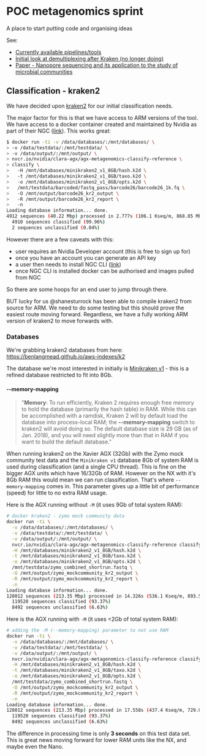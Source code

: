 # POC metagenomics sprint

A place to start putting code and organising ideas

See:

- [Currently available pipelines/tools](./available_pipelines_tools.md)
- [Initial look at demultiplexing after Kraken (no longer doing)](./demultiplex_kraken_output.md)
- [Paper - Nanopore sequencing and its application to the study of microbial communities](https://www.sciencedirect.com/science/article/pii/S2001037021000714)

## Classification - kraken2 

We have decided upon [kraken2](https://github.com/DerrickWood/kraken2) for our initial classification needs.

The major factor for this is that we have access to ARM versions of the tool. We have access to a docker container created and maintained by Nvidia as part of their NGC ([link](https://ngc.nvidia.com/catalog/containers/nvidia:clara-agx:agx-metagenomics-classify-reference)). This works great:

```sh
$ docker run -ti -v /data/databases/:/mnt/databases/ \
> -v /data/testdata/:/mnt/testdata/ \
> -v /data/output/:/mnt/output/ \
> nvcr.io/nvidia/clara-agx/agx-metagenomics-classify-reference \
> classify \
>   -H /mnt/databases/minikraken2_v1_8GB/hash.k2d \
>   -t /mnt/databases/minikraken2_v1_8GB/taxo.k2d \
>   -o /mnt/databases/minikraken2_v1_8GB/opts.k2d \
>   /mnt/testdata/barcoded/fastq_pass/barcode26/barcode26_1k.fq \
>   -O /mnt/output/barcode26_kr2_output \
>   -R /mnt/output/barcode26_kr2_report \
>   -n
Loading database information... done.
4912 sequences (40.22 Mbp) processed in 2.777s (106.1 Kseq/m, 868.85 Mbp/m).
  4910 sequences classified (99.96%)
  2 sequences unclassified (0.04%)
```

However there are a few caveats with this:
* user requires an Nvidia Developer account (this is free to sign up for)
* once you have an account you can generate an API key
* a user then needs to install NGC CLI ([link](https://ngc.nvidia.com/setup/installers/cli))
* once NGC CLI is installed docker can be authorised and images pulled from NGC

So there are some hoops for an end user to jump through there.

BUT lucky for us @shanesturrock has been able to compile kraken2 from source for ARM. We need to do some testing but this should prove the easiest route moving forward. Regardless, we have a fully working ARM version of kraken2 to move forwards with.

### Databases

We're grabbing kraken2 databases from here: https://benlangmead.github.io/aws-indexes/k2

The database we're most interested in initially is [Minikraken v1](https://genome-idx.s3.amazonaws.com/kraken/minikraken2_v1_8GB_201904.tgz) - this is a refined database restricted to fit into 8Gb.

#### --memory-mapping

> "**Memory**: To run efficiently, Kraken 2 requires enough free memory to hold the database (primarily the hash table) in RAM. While this can be accomplished with a ramdisk, Kraken 2 will by default load the database into process-local RAM; the **--memory-mapping** switch to kraken2 will avoid doing so. The default database size is 29 GB (as of Jan. 2018), and you will need slightly more than that in RAM if you want to build the default database."

When running kraken2 on the Xavier AGX (32Gb) with the Zymo mock community test data and the `Minikraken v1` database 8Gb of system RAM is used during classification (and a single CPU thread). This is fine on the bigger AGX units which have 16/32Gb of RAM. However on the NX with it's 8Gb RAM this would mean we can run classification. That's where `--memory-mapping` comes in. This parameter gives up a little bit of performance (speed) for little to no extra RAM usage.

Here is the AGX running without `-M` (it uses 9Gb of total system RAM):
```sh
# docker kraken2 - zymo mock community data
docker run -ti \
  -v /data/databases/:/mnt/databases/ \
  -v /data/testdata/:/mnt/testdata/ \
  -v /data/output/:/mnt/output/ \
  nvcr.io/nvidia/clara-agx/agx-metagenomics-classify-reference classify \
  -H /mnt/databases/minikraken2_v1_8GB/hash.k2d \
  -t /mnt/databases/minikraken2_v1_8GB/taxo.k2d \
  -o /mnt/databases/minikraken2_v1_8GB/opts.k2d \
  /mnt/testdata/zymo_combined_shortrun.fastq \
  -O /mnt/output/zymo_mockcommunity_kr2_output \
  -R /mnt/output/zymo_mockcommunity_kr2_report \
  -n
Loading database information... done.
128012 sequences (213.35 Mbp) processed in 14.326s (536.1 Kseq/m, 893.55 Mbp/m).
  119520 sequences classified (93.37%)
  8492 sequences unclassified (6.63%)
```

Here is the AGX running with `-M` (it uses <2Gb of total system RAM):
```sh
# adding the -M (--memory-mapping) parameter to not use RAM
docker run -ti \
  -v /data/databases/:/mnt/databases/ \
  -v /data/testdata/:/mnt/testdata/ \
  -v /data/output/:/mnt/output/ \
  nvcr.io/nvidia/clara-agx/agx-metagenomics-classify-reference classify \
  -H /mnt/databases/minikraken2_v1_8GB/hash.k2d \
  -t /mnt/databases/minikraken2_v1_8GB/taxo.k2d \
  -o /mnt/databases/minikraken2_v1_8GB/opts.k2d \
  /mnt/testdata/zymo_combined_shortrun.fastq \
  -O /mnt/output/zymo_mockcommunity_kr2_output \
  -R /mnt/output/zymo_mockcommunity_kr2_report \
  -n
Loading database information... done.
128012 sequences (213.35 Mbp) processed in 17.558s (437.4 Kseq/m, 729.07 Mbp/m).
  119520 sequences classified (93.37%)
  8492 sequences unclassified (6.63%)
```

The difference in processing time is only **3 seconds** on this test data set. This is great news moving forward for lower RAM units like the NX, and maybe even the Nano.
